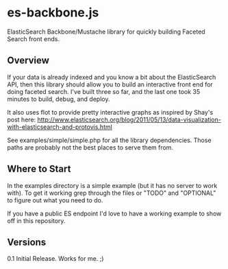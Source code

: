 es-backbone.js
==============

ElasticSearch Backbone/Mustache library for quickly building Faceted Search front ends.

Overview
--------

If your data is already indexed and you know a bit about the ElasticSearch API, then this library should allow you to build an interactive front end for doing faceted search. I've built three so far, and the last one took 35 minutes to build, debug, and deploy.

It also uses flot to provide pretty interactive graphs as inspired by Shay's post here: 
http://www.elasticsearch.org/blog/2011/05/13/data-visualization-with-elasticsearch-and-protovis.html

See examples/simple/simple.php for all the library dependencies. Those paths are probably not the best places to serve them from.

Where to Start
--------------

In the examples directory is a simple example (but it has no server to work with). To get it working grep through the files or "TODO" and "OPTIONAL" to figure out what you need to do.

If you have a public ES endpoint I'd love to have a working example to show off in this repository.

Versions
--------

0.1 Initial Release. Works for me. ;)



